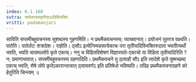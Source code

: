 ```yaml
---
index: 6.1.168
sutra: सावेकाचस्तृतीयाऽऽदिविभक्तिः
vritti: padamanjari
---
```


 साविति सप्तमीबहुवचनस्य सुशब्दस्य गुहणमिति। न प्रथमैकवचनस्य; व्याख्यानात्। प्रयोजनं तूतरत्र वक्ष्यति। पातेति। पातेर्लटः शत्रादेशः। राज्ञेति। ठ्सौऽ इत्येत्स्मिन्नसत्येकाचः परा तृतीयादिविभक्तिरुदाता भवतीत्यर्थो भवति, भवति चायमल्लोपे कृते एकाच्। ननु च विहितविशेषणं विज्ञास्यते-एकाचो या विहिता तृतीयादिरिति ? न; प्रमाणाभावात्। सप्तमीबहुवचनस्य ग्रहणादिति। प्रथमैकवचने तु ठ्त्वाहौ सौऽ इति त्वादेशे कृते युष्मच्छब्द एकाच् भवति, शेषे लोपे कृतेऽकारान्तत्वात् ठ्साववर्णऽ इति प्रतिषेधो भविष्यति। तदिह प्रथमैकवचनाग्रहणे को हेतुरिति चिन्त्यम् ॥
